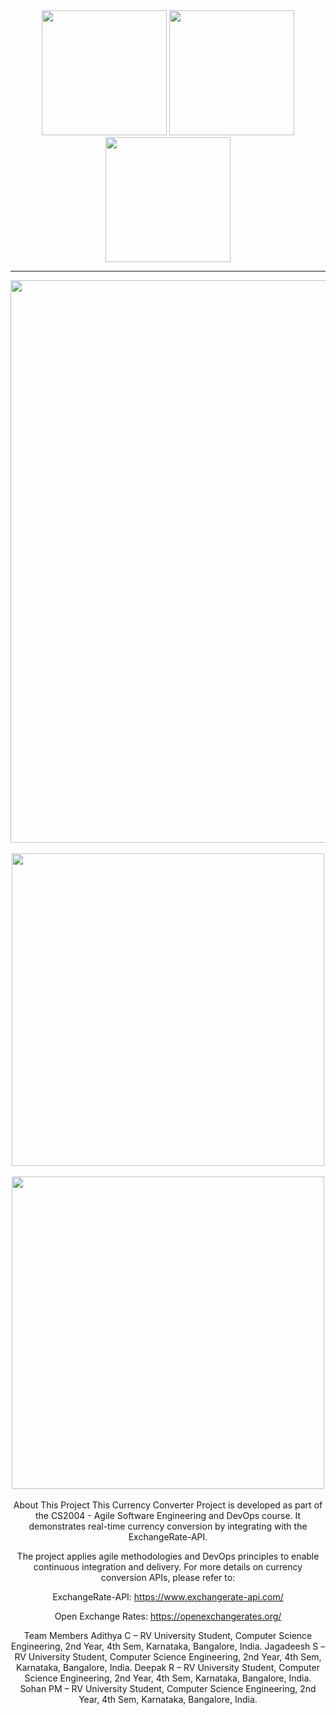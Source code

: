 <div align="center">
<div align="center">
  <img src="https://user-images.githubusercontent.com/74038190/213866269-5d00981c-7c98-46d7-8a8e-16f462f15227.gif" width="200" />
  <img src="https://user-images.githubusercontent.com/74038190/213866269-5d00981c-7c98-46d7-8a8e-16f462f15227.gif" width="200" />
  <img src="https://user-images.githubusercontent.com/74038190/213866269-5d00981c-7c98-46d7-8a8e-16f462f15227.gif" width="200" />
</div>
 

---
<img src="https://github.com/Anmol-Baranwal/Cool-GIFs-For-GitHub/assets/74038190/72903324-cf57-4e90-80a6-ed3c9734e0ed" width="900">
<br><br>
<img src="https://user-images.githubusercontent.com/74038190/219923823-bf1ce878-c6b8-4faa-be07-93e6b1006521.gif" width="500">
<br><br>
<img src="https://user-images.githubusercontent.com/74038190/219923809-b86dc415-a0c2-4a38-bc88-ad6cf06395a8.gif" width="500">
<br><br>
  About This Project
This Currency Converter Project is developed as part of the CS2004 - Agile Software Engineering and DevOps course. It demonstrates real-time currency conversion by integrating with the ExchangeRate-API.

The project applies agile methodologies and DevOps principles to enable continuous integration and delivery. For more details on currency conversion APIs, please refer to:

ExchangeRate-API: https://www.exchangerate-api.com/

Open Exchange Rates: https://openexchangerates.org/

Team Members
Adithya C – RV University Student, Computer Science Engineering, 2nd Year, 4th Sem, Karnataka, Bangalore, India.
Jagadeesh S – RV University Student, Computer Science Engineering, 2nd Year, 4th Sem, Karnataka, Bangalore, India.
Deepak R – RV University Student, Computer Science Engineering, 2nd Year, 4th Sem, Karnataka, Bangalore, India.
Sohan PM – RV University Student, Computer Science Engineering, 2nd Year, 4th Sem, Karnataka, Bangalore, India.
